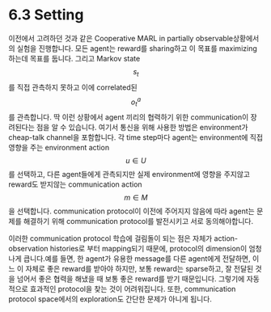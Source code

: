 # 6.3 Setting

이전에서 고려하던 것과 같은 Cooperative MARL in partially observable상황에서의 실험을 진행합니다. 모든 agent는 reward를 sharing하고 이 목표를 maximizing하는데 목표를 둡니다. 그리고 Markov state $$s_t$$를 직접 관측하지 못하고 이에 correlated된 $$o^a_t$$를 관측합니다. 딱 이런 상황에서 agent 끼리의 협력하기 위한 communication이 장려된다는 점을 알 수 있습니다. 여기서 통신을 위해 사용한 방법은 environment가 cheap-talk channel을 포함합니다. 각 time step마다 agent는 environment에 직접 영향을 주는 environment action $$u \in U$$를 선택하고, 다른 agent들에게 관측되지만 실제 environment에 영향을 주지않고 reward도 받지않는 communication action $$ m \in M$$을 선택합니다. communication protocol이 이전에 주어지지 않음에 따라 agent는 문제를 해결하기 위해 communication protocol를 발전시키고 서로 동의해야합니다. 

 이러한 communication protocol 학습에 걸림돌이 되는 점은 자체가 action-observation histories로 부터 mapping되기 때문에, protocol의 dimension이 엄청나게 큽니다.예를 들면, 한 agent가 유용한 message를 다른 agent에게 전달하면, 이느 이 자체로 좋은 reward를 받아야 하지만, 보통 reward는 sparse하고, 잘 전달된 것을 넘어서 좋은 협력을 해냈을 때 보통 좋은 reward를 받기 때문입니다. 그렇기에 자동적으로 효과적인 protocol을 찾는 것이 어려워집니다. 또한, communication protocol space에서의 exploration도 간단한 문제가 아니게 됩니다. 



